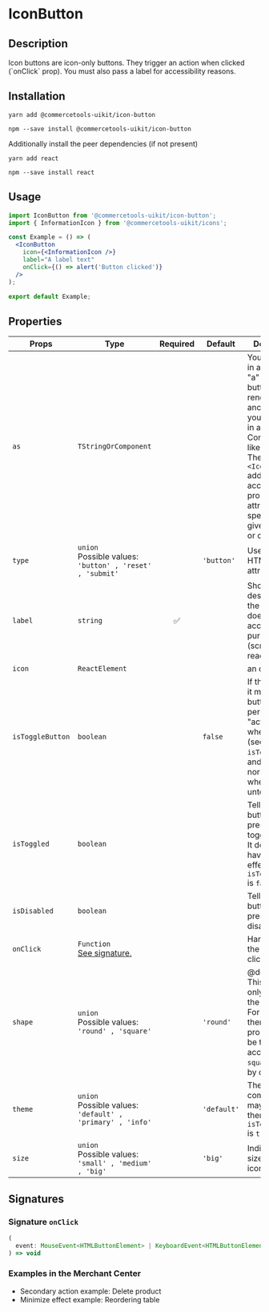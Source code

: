 <!-- THIS IS AN AUTOGENERATED FILE. DO NOT EDIT THIS FILE DIRECTLY. -->
<!-- This file is created by the `yarn generate-readme` script. -->

# IconButton

## Description

Icon buttons are icon-only buttons. They trigger an action when clicked (\`onClick\` prop). You must also pass a label for accessibility reasons.

## Installation

```
yarn add @commercetools-uikit/icon-button
```

```
npm --save install @commercetools-uikit/icon-button
```

Additionally install the peer dependencies (if not present)

```
yarn add react
```

```
npm --save install react
```

## Usage

```jsx
import IconButton from '@commercetools-uikit/icon-button';
import { InformationIcon } from '@commercetools-uikit/icons';

const Example = () => (
  <IconButton
    icon={<InformationIcon />}
    label="A label text"
    onClick={() => alert('Button clicked')}
  />
);

export default Example;
```

## Properties

| Props            | Type                                                              | Required | Default     | Description                                                                                                                                                                                                                                                              |
| ---------------- | ----------------------------------------------------------------- | :------: | ----------- | ------------------------------------------------------------------------------------------------------------------------------------------------------------------------------------------------------------------------------------------------------------------------ |
| `as`             | `TStringOrComponent`                                              |          |             | You may pass in a string like "a" to have the button element render an anchor tag, or&#xA;you could pass in a React Component, like a `Link`.&#xA;<br />&#xA;The `<IconButton>` additionally accepts any props or attributes specific to the given element or component. |
| `type`           | `union`<br/>Possible values:<br/>`'button' , 'reset' , 'submit'`  |          | `'button'`  | Used as the HTML type attribute.                                                                                                                                                                                                                                         |
| `label`          | `string`                                                          |    ✅    |             | Should describe what the button does, for accessibility purposes (screen-reader users)                                                                                                                                                                                   |
| `icon`           | `ReactElement`                                                    |          |             | an <Icon /> component                                                                                                                                                                                                                                                    |
| `isToggleButton` | `boolean`                                                         |          | `false`     | If this is active, it means the button will persist in an "active" state when toggled (see `isToggled`), and back to normal state when untoggled.                                                                                                                        |
| `isToggled`      | `boolean`                                                         |          |             | Tells when the button should present a toggled state. It does not have any effect when `isToggleButton` is `false`.                                                                                                                                                      |
| `isDisabled`     | `boolean`                                                         |          |             | Tells when the button should present a disabled state.                                                                                                                                                                                                                   |
| `onClick`        | `Function`<br/>[See signature.](#signature-onClick)               |          |             | Handler when the button is clicked                                                                                                                                                                                                                                       |
| `shape`          | `union`<br/>Possible values:<br/>`'round' , 'square'`             |          | `'round'`   | @deprecated This prop is only used in the old theme. For the new theme this prop will not be taken into account and `square` is used by default                                                                                                                          |
| `theme`          | `union`<br/>Possible values:<br/>`'default' , 'primary' , 'info'` |          | `'default'` | The component may have a theme only if `isToggleButton` is `true`                                                                                                                                                                                                        |
| `size`           | `union`<br/>Possible values:<br/>`'small' , 'medium' , 'big'`     |          | `'big'`     | Indicates the size of the icon.                                                                                                                                                                                                                                          |

## Signatures

### Signature `onClick`

```ts
(
  event: MouseEvent<HTMLButtonElement> | KeyboardEvent<HTMLButtonElement>
) => void
```

### Examples in the Merchant Center

- Secondary action example: Delete product
- Minimize effect example: Reordering table

